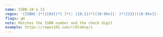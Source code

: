 ```yaml
---
name: ISBN-10 & 13
regex: '(ISBN[-]*(1[03])*[ ]*(: ){0,1})*(([0-9Xx][- ]*){13}|([0-9Xx][- ]*){10})'
flags: gm
note: Matches the ISBN number and the check digit
example: https://regex101.com/r/Ole6vp/1
---
```

